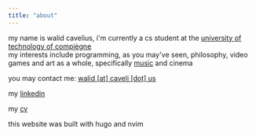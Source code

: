 ```yaml
---
title: "about"
---
```


my name is walid cavelius, i'm currently a cs student at the [university of technology of compiègne](https://en.wikipedia.org/wiki/University_of_Technology_of_Compi%C3%A8gne)  
my interests include programming, as you may've seen, philosophy, video games and art as a whole, specifically [music](https://www.last.fm/user/KhalWalid) and cinema

you may contact me: [walid [at] caveli [dot] us](mailto:walid@caveli.us) 

my [linkedin](https://www.linkedin.com/in/walid-cavelius/)

my [cv](/assets/CV_en_cavelius.pdf)

this website was built with hugo and nvim
